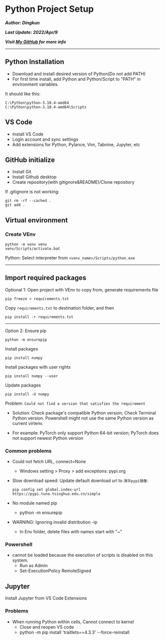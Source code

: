 # Python Project Setup

***Author: Dingkun***

***Last Update:  2022/Apr/9***

***Visit [My GitHub](https://github.com/Oct19) for more info***

---
## Python Installation

- Download and install desired version of Python(Do not add PATH)
- For first time install, add Python and Python/Script to "PATH" in environment variables.

It should like this:

    C:\Python\python-3.10.4-amd64
    C:\Python\python-3.10.4-amd64\Scripts


## VS Code

- Install VS Code
- Login account and sync settings
- Add extensions for Python, Pylance, Vim, Tabnine, Jupyter, etc

## GitHub initialize

- Install Git
- Install Github desktop
- Create repository(with gitignore&README)/Clone repository

If .gitignore is not working:

    git rm -rf --cached .
    git add .

## Virtual environment

### Create VEnv

    python -m venv venv
    venv/Scripts/activate.bat

Python: Select interpreter from `<venv_name>/Scripts/python.exe`

---

## Import required packages 

Optional 1: Open project with VEnv to copy from, generate requirements file

    pip freeze > requirements.txt

Copy `requirements.txt` to destination folder, and then

    pip install -r requirements.txt

---

Option 2: Ensure pip

    python -m ensurepip

Install packages

    pip install numpy

Install packages with user rights

    pip install numpy --user

Update packages

    pip install -U numpy

Problem: `Could not find a version that satisfies the requirement`

- Solution: Check package's compatible Python version; Check Terminal Python version. Powershell might not use the same Python version as current virtenv.

- For example: PyTorch only support Python 64-bit version; PyTorch does not support newest Python version

### Common problems

- Could not fetch URL, connect=None
  - Windows setting > Proxy > add exceptions: pypi.org
- Slow download speed:
Update default download url to `清华pypi镜像`:
      
      pip config set global.index-url https://pypi.tuna.tsinghua.edu.cn/simple

- No module named pip
  - python -m ensurepip
- WARNING: Ignoring invalid distribution -ip
  - In Env folder, delete files with names start with "~"

### Powershell

- cannot be loaded because the execution of scripts is disabled on this system.
  - Run as Admin
  - Set-ExecutionPolicy RemoteSigned

## Jupyter

Install Jupyter from VS Code Extensions

### Problems

- When running Python within cells, Cannot connect to kernel
  - Close and reopen VS code
  - python -m pip install 'traitlets==4.3.3' --force-reinstall
